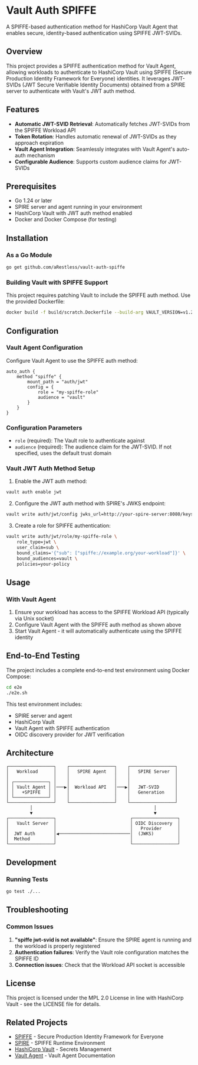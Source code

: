 # Vault Auth SPIFFE

A SPIFFE-based authentication method for HashiCorp Vault Agent that enables secure, identity-based authentication using
SPIFFE JWT-SVIDs.

## Overview

This project provides a SPIFFE authentication method for Vault Agent, allowing workloads to authenticate to HashiCorp
Vault using SPIFFE (Secure Production Identity Framework for Everyone) identities. It leverages JWT-SVIDs (JWT Secure
Verifiable Identity Documents) obtained from a SPIRE server to authenticate with Vault's JWT auth method.

## Features

- **Automatic JWT-SVID Retrieval**: Automatically fetches JWT-SVIDs from the SPIFFE Workload API
- **Token Rotation**: Handles automatic renewal of JWT-SVIDs as they approach expiration
- **Vault Agent Integration**: Seamlessly integrates with Vault Agent's auto-auth mechanism
- **Configurable Audience**: Supports custom audience claims for JWT-SVIDs

## Prerequisites

- Go 1.24 or later
- SPIRE server and agent running in your environment
- HashiCorp Vault with JWT auth method enabled
- Docker and Docker Compose (for testing)

## Installation

### As a Go Module

```bash
go get github.com/aRestless/vault-auth-spiffe
```

### Building Vault with SPIFFE Support

This project requires patching Vault to include the SPIFFE auth method. Use the provided Dockerfile:

```bash
docker build -f build/scratch.Dockerfile --build-arg VAULT_VERSION=v1.20.1 -t vault-with-spiffe .
```

## Configuration

### Vault Agent Configuration

Configure Vault Agent to use the SPIFFE auth method:

```hcl
auto_auth {
    method "spiffe" {
        mount_path = "auth/jwt"
        config = {
            role = "my-spiffe-role"
            audience = "vault"
        }
    }
}
```

### Configuration Parameters

- `role` (required): The Vault role to authenticate against
- `audience` (required): The audience claim for the JWT-SVID. If not specified, uses the default trust domain

### Vault JWT Auth Method Setup

1. Enable the JWT auth method:
```bash
vault auth enable jwt
```

2. Configure the JWT auth method with SPIRE's JWKS endpoint:
```bash
vault write auth/jwt/config jwks_url=http://your-spire-server:8080/keys
```

3. Create a role for SPIFFE authentication:
```bash
vault write auth/jwt/role/my-spiffe-role \
    role_type=jwt \
    user_claim=sub \
    bound_claims='{"sub": ["spiffe://example.org/your-workload"]}' \
    bound_audiences=vault \
    policies=your-policy
```

## Usage

### With Vault Agent

1. Ensure your workload has access to the SPIFFE Workload API (typically via Unix socket)
2. Configure Vault Agent with the SPIFFE auth method as shown above
3. Start Vault Agent - it will automatically authenticate using the SPIFFE identity

## End-to-End Testing

The project includes a complete end-to-end test environment using Docker Compose:

```bash
cd e2e
./e2e.sh
```

This test environment includes:
- SPIRE server and agent
- HashiCorp Vault
- Vault Agent with SPIFFE authentication
- OIDC discovery provider for JWT verification

## Architecture

```
┌─────────────────┐    ┌─────────────────┐    ┌─────────────────┐
│   Workload      │    │   SPIRE Agent   │    │   SPIRE Server  │
│                 │    │                 │    │                 │
│ ┌─────────────┐ │    │                 │    │                 │
│ │ Vault Agent │ │───▶│  Workload API   │───▶│   JWT-SVID      │
│ │   +SPIFFE   │ │    │                 │    │   Generation    │
│ └─────────────┘ │    │                 │    │                 │
└─────────────────┘    └─────────────────┘    └─────────────────┘
         │                                              │
         ▼                                              ▼
┌─────────────────┐                            ┌─────────────────┐
│   Vault Server  │                            │ OIDC Discovery  │
│                 │                            │   Provider      │
│  JWT Auth       │◀───────────────────────────│  (JWKS)         │
│  Method         │                            │                 │
└─────────────────┘                            └─────────────────┘
```

## Development

### Running Tests

```bash
go test ./...
```
## Troubleshooting

### Common Issues

1. **"spiffe jwt-svid is not available"**: Ensure the SPIRE agent is running and the workload is properly registered
2. **Authentication failures**: Verify the Vault role configuration matches the SPIFFE ID
3. **Connection issues**: Check that the Workload API socket is accessible

## License

This project is licensed under the MPL 2.0 License in line with HashiCorp Vault - see the LICENSE file for details.

## Related Projects

- [SPIFFE](https://spiffe.io/) - Secure Production Identity Framework for Everyone
- [SPIRE](https://spiffe.io/docs/latest/spire-about/) - SPIFFE Runtime Environment
- [HashiCorp Vault](https://www.vaultproject.io/) - Secrets Management
- [Vault Agent](https://www.vaultproject.io/docs/agent) - Vault Agent Documentation
